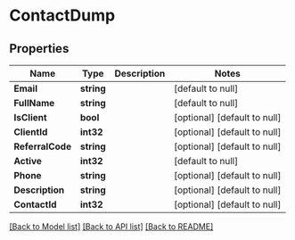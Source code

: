 # ContactDump

## Properties
Name | Type | Description | Notes
------------ | ------------- | ------------- | -------------
**Email** | **string** |  | [default to null]
**FullName** | **string** |  | [default to null]
**IsClient** | **bool** |  | [optional] [default to null]
**ClientId** | **int32** |  | [optional] [default to null]
**ReferralCode** | **string** |  | [optional] [default to null]
**Active** | **int32** |  | [default to null]
**Phone** | **string** |  | [optional] [default to null]
**Description** | **string** |  | [optional] [default to null]
**ContactId** | **int32** |  | [optional] [default to null]

[[Back to Model list]](../README.md#documentation-for-models) [[Back to API list]](../README.md#documentation-for-api-endpoints) [[Back to README]](../README.md)


